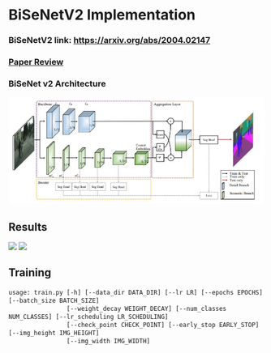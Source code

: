# BiSeNetV2 Implementation 
### BiSeNetV2 link: https://arxiv.org/abs/2004.02147  
### [Paper Review](https://github.com/Sangh0/Segmentation/blob/main/BiSeNetV2/BiSeNetV2_paper_review.ipynb) 
### BiSeNet v2 Architecture  
<img src = "https://github.com/Sangh0/Segmentation/blob/main/BiSeNetV2/figure/figure3.JPG?raw=true" width=700>

## Results
 
<img src = "https://github.com/Sangh0/Segmentation/blob/main/BiSeNetV2/images/output2.png?raw=true" width=800>
<img src = "https://github.com/Sangh0/Segmentation/blob/main/BiSeNetV2/images/output3.png?raw=true" width=800>


## Training
```
usage: train.py [-h] [--data_dir DATA_DIR] [--lr LR] [--epochs EPOCHS] [--batch_size BATCH_SIZE]
                [--weight_decay WEIGHT_DECAY] [--num_classes NUM_CLASSES] [--lr_scheduling LR_SCHEDULING]
                [--check_point CHECK_POINT] [--early_stop EARLY_STOP] [--img_height IMG_HEIGHT] 
                [--img_width IMG_WIDTH]
```